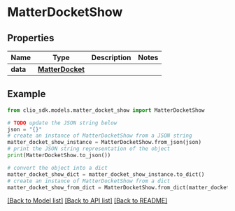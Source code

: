 # MatterDocketShow


## Properties

Name | Type | Description | Notes
------------ | ------------- | ------------- | -------------
**data** | [**MatterDocket**](MatterDocket.md) |  | 

## Example

```python
from clio_sdk.models.matter_docket_show import MatterDocketShow

# TODO update the JSON string below
json = "{}"
# create an instance of MatterDocketShow from a JSON string
matter_docket_show_instance = MatterDocketShow.from_json(json)
# print the JSON string representation of the object
print(MatterDocketShow.to_json())

# convert the object into a dict
matter_docket_show_dict = matter_docket_show_instance.to_dict()
# create an instance of MatterDocketShow from a dict
matter_docket_show_from_dict = MatterDocketShow.from_dict(matter_docket_show_dict)
```
[[Back to Model list]](../README.md#documentation-for-models) [[Back to API list]](../README.md#documentation-for-api-endpoints) [[Back to README]](../README.md)


